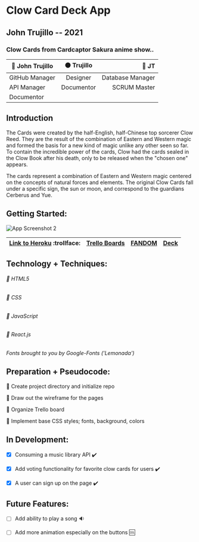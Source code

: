 # Clow Card Deck App
## John Trujillo -- 2021

### Clow Cards from Cardcaptor Sakura anime show..

| :large_blue_circle: John Trujillo | :black_circle: Trujillo | :red_circle: JT |
| ------------- |:-------------:| -----:|
| GitHub Manager| Designer | Database Manager |
| API Manager   | Documentor  |SCRUM Master |
| Documentor |  |    |


## Introduction
The Cards were created by the half-English, half-Chinese top sorcerer Clow Reed. They are the result of the combination of Eastern and Western magic and formed the basis for a new kind of magic unlike any other seen so far. To contain the incredible power of the cards, Clow had the cards sealed in the Clow Book after his death, only to be released when the "chosen one" appears.

The cards represent a combination of Eastern and Western magic centered on the concepts of natural forces and elements. The original Clow Cards fall under a specific sign, the sun or moon, and correspond to the guardians Cerberus and Yue.


## Getting Started:

![App Screenshot 2](https://imgur.com/a/9Yqt5US)

| [Link to Heroku](https://#/) :trollface: | [Trello Boards](https://#) | [FANDOM](https://ccsakura.fandom.com/wiki/Clow_Cards#Hierarchy) | [Deck](https://imgur.com/gallery/760Lx1c) |
| ------------- |:-------------:| -----:|-----:|


## Technology + Techniques: 

###### :small_blue_diamond: HTML5

###### :small_blue_diamond: CSS

###### :small_blue_diamond: JavaScript

###### :small_blue_diamond: React.js


*Fonts brought to you by Google-Fonts ('Lemonada')*



## Preparation + Pseudocode:

:thought_balloon: Create project directory and initialize repo

:thought_balloon: Draw out the wireframe for the pages

:thought_balloon: Organize Trello board

:thought_balloon: Implement base CSS styles; fonts, background, colors


## In Development:

- [x] Consuming a music library API :heavy_check_mark:

- [x] Add voting functionality for favorite clow cards for users :heavy_check_mark:

- [x] A user can sign up on the page :heavy_check_mark:

## Future Features:

- [ ] Add ability to play a song :sound:

- [ ] Add more animation especially on the buttons :cool:




